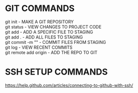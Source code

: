 # GIT COMMANDS

git init         - MAKE A GIT REPOSITORY<br />
git status       - VIEW CHANGES TO PROJECT CODE<br />
git add <file>   - ADD A SPECIFIC FILE TO STAGING<br />
git add .        - ADD ALL FILES TO STAGING<br />
git commit -m "" - COMMIT FILES FROM STAGING<br />
git log          - VIEW RECENT COMMITS<br />
git remote add origin   - ADD THE REPO TO GIT<br />

# SSH SETUP COMMANDS
https://help.github.com/articles/connecting-to-github-with-ssh/
